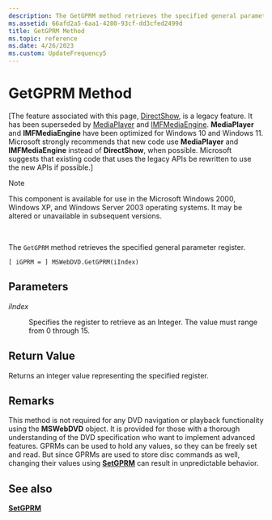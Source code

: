 ```yaml
---
description: The GetGPRM method retrieves the specified general parameter register.
ms.assetid: 66afd2a5-6aa1-4280-93cf-dd3cfed2499d
title: GetGPRM Method
ms.topic: reference
ms.date: 4/26/2023
ms.custom: UpdateFrequency5
---
```


# GetGPRM Method

\[The feature associated with this page, [DirectShow](/windows/win32/directshow/directshow), is a legacy feature. It has been superseded by [MediaPlayer](/uwp/api/Windows.Media.Playback.MediaPlayer) and [IMFMediaEngine](/windows/win32/api/mfmediaengine/nn-mfmediaengine-imfmediaengine). **MediaPlayer** and **IMFMediaEngine** have been optimized for Windows 10 and Windows 11. Microsoft strongly recommends that new code use **MediaPlayer** and **IMFMediaEngine** instead of **DirectShow**, when possible. Microsoft suggests that existing code that uses the legacy APIs be rewritten to use the new APIs if possible.\]

> [!Note]  
> This component is available for use in the Microsoft Windows 2000, Windows XP, and Windows Server 2003 operating systems. It may be altered or unavailable in subsequent versions.

 

The `GetGPRM` method retrieves the specified general parameter register.

``` syntax
[ iGPRM = ] MSWebDVD.GetGPRM(iIndex)
```

## Parameters

<dl> <dt>

<span id="iIndex"></span><span id="iindex"></span><span id="IINDEX"></span>*iIndex*
</dt> <dd>

Specifies the register to retrieve as an Integer. The value must range from 0 through 15.

</dd> </dl>

## Return Value

Returns an integer value representing the specified register.

## Remarks

This method is not required for any DVD navigation or playback functionality using the **MSWebDVD** object. It is provided for those with a thorough understanding of the DVD specification who want to implement advanced features. GPRMs can be used to hold any values, so they can be freely set and read. But since GPRMs are used to store disc commands as well, changing their values using [**SetGPRM**](setgprm-method.md) can result in unpredictable behavior.

## See also

<dl> <dt>

[**SetGPRM**](setgprm-method.md)
</dt> </dl>

 

 



